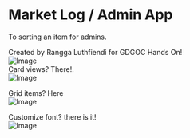 # Market Log / Admin App

To sorting an item for admins.

Created by Rangga Luthfiendi for GDGOC Hands On! \
![Image](https://github.com/user-attachments/assets/922f1844-4b22-4ffb-8856-014344dc2de9)
\
Card views? There!. \
![Image](https://github.com/user-attachments/assets/b79d25d5-2947-4f61-b495-95e19147d2bc)

Grid items? Here \
![Image](https://github.com/user-attachments/assets/e7966920-0fcf-4ec0-b7ba-ba4f80b9a1ea)

Customize font? there is it! \
![Image](https://github.com/user-attachments/assets/0017514a-cfe6-46a0-bfae-ca1b8bc01390)


